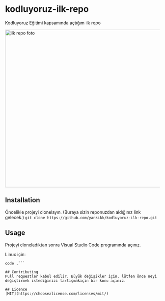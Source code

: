 # kodluyoruz-ilk-repo
Kodluyoruz Eğitimi kapsamında açtığım ilk repo

<img width="511" alt="ilk repo foto" src="https://user-images.githubusercontent.com/55550246/176907751-8043c8db-023e-4164-9729-2fc090ea2d52.png">

## Installation
Öncelikle projeyi clonelayın. (Buraya sizin reponuzdan aldığınız link gelecek.)
`git clone https://github.com/yankikk/kodluyoruz-ilk-repo.git`

## Usage
Projeyi cloneladıktan sonra Visual Studio Code programında açınız.

Linux için:<br/>
```cd kodluyoruzilkrepo
code .```

## Contributing
Pull requestler kabul edilir. Büyük değişikler için, lütfen önce neyi değiştirmek istediğinizi tartışmakiçin bir konu açınız.

## Licence
[MIT](https://choosealicense.com/licenses/mit/)
